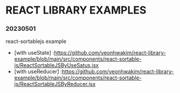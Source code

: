 # REACT LIBRARY EXAMPLES

### 20230501

react-sortablejs example

- [with useState] :https://github.com/yeonhwakim/react-library-example/blob/main/src/components/react-sortable-js/ReactSortableJSByUseSatus.jsx
- [with useReducer] :https://github.com/yeonhwakim/react-library-example/blob/main/src/components/react-sortable-js/ReactSortableJSByReducer.jsx
